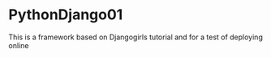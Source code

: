 # PythonDjango01

This is a framework based on Djangogirls tutorial and for a test of deploying online
